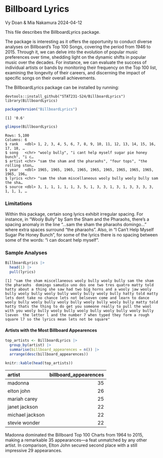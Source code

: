 # Billboard Lyrics
Vy Doan & Mia Nakamura
2024-04-12

This file describes the BillboardLyrics package.

The package is interesting as it offers the opportunity to conduct
diverse analyses on Billboard’s Top 100 Songs, covering the period from
1946 to 2015. Through it, we can delve into the evolution of popular
music preferences over time, shedding light on the dynamic shifts in
popular music over the decades. For instance, we can evaluate the
success of individual artists or bands by monitoring their frequency on
the Top 100 list, examining the longevity of their careers, and
discerning the impact of specific songs on their overall achievements.

The BillboardLyrics package can be installed by running:

    devtools::install_github("STAT231-S24/BillboardLyrics")
    library(BillboardLyrics)

``` r
packageVersion("BillboardLyrics")
```

    [1] '0.6'

``` r
glimpse(BillboardLyrics)
```

    Rows: 5,100
    Columns: 6
    $ rank   <dbl> 1, 2, 3, 4, 5, 6, 7, 8, 9, 10, 11, 12, 13, 14, 15, 16, 17, 18, …
    $ song   <chr> "wooly bully", "i cant help myself sugar pie honey bunch", "i c…
    $ artist <chr> "sam the sham and the pharaohs", "four tops", "the rolling ston…
    $ year   <dbl> 1965, 1965, 1965, 1965, 1965, 1965, 1965, 1965, 1965, 1965, 196…
    $ lyrics <chr> "sam the sham miscellaneous wooly bully wooly bully sam the sha…
    $ source <dbl> 3, 1, 1, 1, 1, 1, 3, 5, 1, 3, 3, 1, 3, 1, 3, 3, 3, 3, 1, 1, 1, …

### **Limitations**

Within this package, certain song lyrics exhibit irregular spacing. For
instance, in “Wooly Bully” by Sam the Sham and the Pharaohs, there’s a
spacing anomaly in the line “…sam the sham the pharaohs domingo…” where
extra spaces surround “the pharaohs”. Also, in “I Can’t Help Myself
Sugar Pie Honey Bunch”, for some of the lyrics there is no spacing
between some of the words: “i can docant help myself”.

### **Sample Analyses**

``` r
BillboardLyrics |>
  head(1) |>
  pull(lyrics)
```

    [1] "sam the sham miscellaneous wooly bully wooly bully sam the sham  the pharaohs  domingo samudio uno dos one two tres quatro matty told hatty about a thing she saw had two big horns and a wooly jaw wooly bully wooly bully wooly bully wooly bully wooly bully hatty told matty lets dont take no chance lets not belseven come and learn to dance wooly bully wooly bully wooly bully wooly bully wooly bully matty told hatty thats the thing to do get you someone really to pull the wool with you wooly bully wooly bully wooly bully wooly bully wooly bully lseven  the letter l and the number 7 when typed they form a rough square l7 so the lyrics mean lets not be square"

#### Artists with the Most Billboard Appearences

``` r
top_artists <- BillboardLyrics |>
  group_by(artist) |>
  summarise(billboard_appearences = n()) |>
  arrange(desc(billboard_appearences))

knitr::kable(head(top_artists))
```

| artist          | billboard_appearences |
|:----------------|----------------------:|
| madonna         |                    35 |
| elton john      |                    26 |
| mariah carey    |                    25 |
| janet jackson   |                    22 |
| michael jackson |                    22 |
| stevie wonder   |                    22 |

Madonna dominated the Billboard Top 100 Charts from 1964 to 2015, making
a remarkable 35 appearances—a feat unmatched by any other artist. In
comparison, Elton John secured second place with a still impressive 29
appearances.
